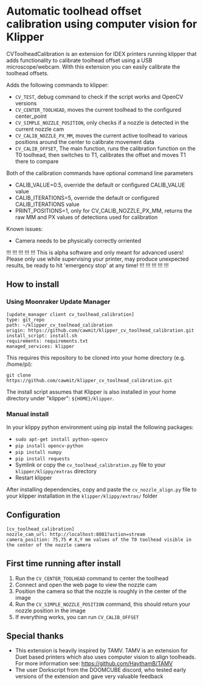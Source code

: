 # Automatic toolhead offset calibration using computer vision for Klipper

CVToolheadCalibration is an extension for IDEX printers running klipper that adds functionality to calibrate toolhead offset using a USB microscope/webcam. With this extension you can easily calibrate the toolhead offsets. 

Adds the following commands to klipper:
  - `CV_TEST`, debug command to check if the script works and OpenCV versions
  - `CV_CENTER_TOOLHEAD`, moves the current toolhead to the configured center_point
  - `CV_SIMPLE_NOZZLE_POSITION`, only checks if a nozzle is detected in the current nozzle cam
  - `CV_CALIB_NOZZLE_PX_MM`, moves the current active toolhead to various positions around the center to calibrate movement data
  - `CV_CALIB_OFFSET`, The main function, runs the calibration function on the T0 toolhead, then switches to T1, calibrates the offset and moves T1 there to compare

Both of the calibration commands have optional command line parameters
  - CALIB_VALUE=0.5, override the default or configured CALIB_VALUE value
  - CALIB_ITERATIONS=5, override the default or configured CALIB_ITERATIONS value
  - PRINT_POSITIONS=1, only for CV_CALIB_NOZZLE_PX_MM, returns the raw MM and PX values of detections used for calibration

Known issues: 
  - Camera needs to be physically correctly orriented

!!! !!! !!! !!! !!! 
This is alpha software and only meant for advanced users!
Please only use while supervising your printer, 
may produce unexpected results, 
be ready to hit 'emergency stop' at any time!
!!! !!! !!! !!! !!! 

## How to install

### Using Moonraker Update Manager 

```
[update_manager client cv_toolhead_calibration]
type: git_repo
path: ~/klipper_cv_toolhead_calibration
origin: https://github.com/cawmit/klipper_cv_toolhead_calibration.git
install_script: install.sh
requirements: requirements.txt
managed_services: klipper
```

This requires this repository to be cloned into your home directory (e.g. /home/pi):

```
git clone https://github.com/cawmit/klipper_cv_toolhead_calibration.git
```

The install script assumes that Klipper is also installed in your home directory under "klipper": `${HOME}/klipper`.


### Manual install

In your klippy python environment using pip install the following packages:
 - `sudo apt-get install python-opencv`
 - `pip install opencv-python`
 - `pip install numpy`
 - `pip install requests`
 - Symlink or copy the `cv_toolhead_calibration.py` file to your `klipper/klippy/extras` directory
 - Restart klipper

After installing dependencies, copy and paste the `cv_nozzle_align.py` file to your klipper installation in the `klipper/klippy/extras/` folder

## Configuration

```
[cv_toolhead_calibration]
nozzle_cam_url: http://localhost:8081?action=stream
camera_position: 75,75 # X,Y mm values of the T0 toolhead visible in the center of the nozzle camera
```

## First time running after install

1. Run the `CV_CENTER_TOOLHEAD` command to center the toolhead
2. Connect and open the web page to view the nozzle cam
3. Position the camera so that the nozzle is roughly in the center of the image
4. Run the `CV_SIMPLE_NOZZLE_POSITION` command, this should return your nozzle position in the image
5. If everything works, you can run `CV_CALIB_OFFSET` 

## Special thanks
 - This extension is heavily inspired by TAMV. TAMV is an extension for Duet based printers which also uses computer vision to align toolheads. For more information see: https://github.com/HaythamB/TAMV
 - The user Dorkscript from the DOOMCUBE discord, who tested early versions of the extension and gave very valuable feedback
